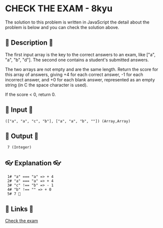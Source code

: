 # CHECK THE EXAM - 8kyu

The solution to this problem is written in JavaScript the detail about the problem is below and you can check the solution above.

## 💬 Description 💬

The first input array is the key to the correct answers to an exam, like ["a", "a", "b", "d"]. The second one contains a student's submitted answers.

The two arrays are not empty and are the same length. Return the score for this array of answers, giving +4 for each correct answer, -1 for each incorrect answer, and +0 for each blank answer, represented as an empty string (in C the space character is used).

If the score < 0, return 0.

## 🥚 Input 🥚

```
(["a", "a", "c", "b"], ["a", "a", "b", ""]) (Array,Array)
```

## 🐣 Output 🐣

```
 7 (Integer)
```

## 👓 Explanation 👓

```
 1# "a" === "a" => + 4
 2# "a" === "a" => + 4
 3# "c" !== "b" => - 1
 4# "b" !== "" => + 0
 5# 7 🎉
```

## 🔗 Links 🔗

[Check the exam](https://www.codewars.com/kata/5a3dd29055519e23ec000074)
